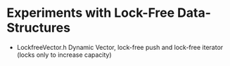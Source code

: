 # Experiments with Lock-Free Data-Structures

* LockfreeVector.h
Dynamic Vector, lock-free push and lock-free iterator (locks only to increase capacity)
